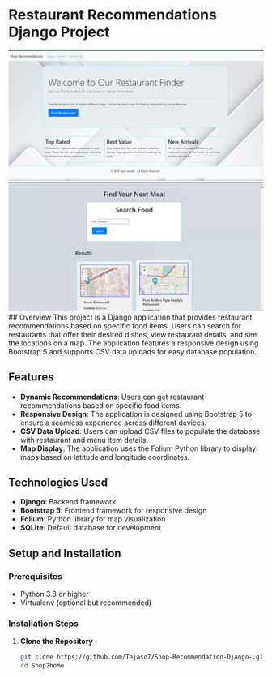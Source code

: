 # Restaurant Recommendations Django Project

<img src="shop2home/imgdemo/Screenshot 2024-07-14 143032.png">
<br>
<img src ="shop2home/imgdemo/Screenshot 2024-07-14 143221.png">
## Overview
This project is a Django application that provides restaurant recommendations based on specific food items. Users can search for restaurants that offer their desired dishes, view restaurant details, and see the locations on a map. The application features a responsive design using Bootstrap 5 and supports CSV data uploads for easy database population.

## Features
- **Dynamic Recommendations**: Users can get restaurant recommendations based on specific food items.
- **Responsive Design**: The application is designed using Bootstrap 5 to ensure a seamless experience across different devices.
- **CSV Data Upload**: Users can upload CSV files to populate the database with restaurant and menu item details.
- **Map Display**: The application uses the Folium Python library to display maps based on latitude and longitude coordinates.

## Technologies Used
- **Django**: Backend framework
- **Bootstrap 5**: Frontend framework for responsive design
- **Folium**: Python library for map visualization
- **SQLite**: Default database for development

## Setup and Installation

### Prerequisites
- Python 3.8 or higher
- Virtualenv (optional but recommended)

### Installation Steps

1. **Clone the Repository**
   ```bash
   git clone https://github.com/Tejaso7/Shop-Recommendation-Django-.git
   cd Shop2home
   
